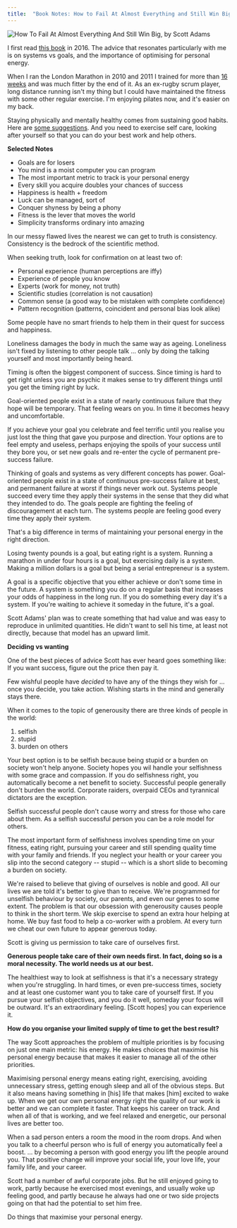 ```yaml
---
title:  "Book Notes: How to Fail At Almost Everything and Still Win Big, by Scott Adams"
---
```


![How To Fail At Almost Everything And Still Win Big, by Scott Adams]({{site.url}}/assets/how-to-fail.png)

I first read [this book](https://www.amazon.com/dp/1591846919) in 2016. The advice that resonates particularly with me is on systems vs goals, and the importance of optimising for personal energy. 

When I ran the London Marathon in 2010 and 2011 I trained for more than [16 weeks](https://www.virginmoneylondonmarathon.com/en-gb/trainingplans/) and was much fitter by the end of it. As an ex-rugby scrum player, long distance running isn't my thing but I could have maintained the fitness with some other regular exercise. I'm enjoying pilates now, and it's easier on my back.

Staying physically and mentally healthy comes from sustaining good habits. Here are [some suggestions](https://www.independent.co.uk/life-style/health-and-families/ways-to-improve-mental-health-daily-habits-walk-tall-exercise-a8050651.html). And you need to exercise self care, looking after yourself so that you can do your best work and help others.

**Selected Notes**

* Goals are for losers
* You mind is a moist computer you can program
* The most important metric to track is your personal energy
* Every skill you acquire doubles your chances of success
* Happiness is health + freedom
* Luck can be managed, sort of
* Conquer shyness by being a phony
* Fitness is the lever that moves the world
* Simplicity transforms ordinary into amazing

In our messy flawed lives the nearest we can get to truth is consistency. Consistency is the bedrock of the scientific method.

When seeking truth, look for confirmation on at least two of:

* Personal experience (human perceptions are iffy)
* Experience of people you know
* Experts (work for money, not truth)
* Scientific studies (correlation is not causation)
* Common sense (a good way to be mistaken with complete confidence)
* Pattern recognition (patterns, coincident and personal bias look alike)

Some people have no smart friends to help them in their quest for success and happiness.

Loneliness damages the body in much the same way as ageing. Loneliness isn't fixed by listening to other people talk ... only by doing the talking yourself and most importantly being heard.

Timing is often the biggest component of success. Since timing is hard to get right unless you are psychic it makes sense to try different things until you get the timing right by luck.

Goal-oriented people exist in a state of nearly continuous failure that they hope will be temporary. That feeling wears on you. In time it becomes heavy and uncomfortable.

If you achieve your goal you celebrate and feel terrific until you realise you just lost the thing that gave you purpose and direction. Your options are to feel empty and useless, perhaps enjoying the spoils of your success until they bore you, or set new goals and re-enter the cycle of permanent pre-success failure.

Thinking of goals and systems as very different concepts has power. Goal-oriented people exist in a state of continuous pre-success failure at best, and permanent failure at worst if things never work out. Systems people succeed every time they apply their systems in the sense that they did what they intended to do. The goals people are fighting the feeling of discouragement at each turn. The systems people are feeling good every time they apply their system.

That's a big difference in terms of maintaining your personal energy in the right direction.

Losing twenty pounds is a goal, but eating right is a system. Running a marathon in under four hours is a goal, but exercising daily is a system. Making a million dollars is a goal but being a serial entrepreneur is a system.

A goal is a specific objective that you either achieve or don't some time in the future. A system is something you do on a regular basis that increases your odds of happiness in the long run. If you do something every day it's a system. If you're waiting to achieve it someday in the future, it's a goal.

Scott Adams' plan was to create something that had value and was easy to reproduce in unlimited quantities. He didn't want to sell his time, at least not directly, because that model has an upward limit.

**Deciding vs wanting**

One of the best pieces of advice Scott has ever heard goes something like: If you want success, figure out the price then pay it.

Few wishful people have _decided_ to have any of the things they wish for ... once you decide, you take action. Wishing starts in the mind and generally stays there.

When it comes to the topic of generousity there are three kinds of people in the world:

1. selfish 
2. stupid 
3. burden on others

Your best option is to be selfish because being stupid or a burden on society won't help anyone. Society hopes you wil handle your selfishness with some grace and compassion. If you do selfishness right, you automatically become a net benefit to society. Successful people generally don't burden the world. Corporate raiders, overpaid CEOs and tyrannical dictators are the exception.

Selfish successful people don't cause worry and stress for those who care about them. As a selfish successful person you can be a role model for others.

The most important form of selfishness involves spending time on your fitness, eating right, pursuing your career and still spending quality time with your family and friends. If you neglect your health or your career you slip into the second category -- stupid -- which is a short slide to becoming a burden on society.

We're raised to believe that giving of ourselves is noble and good. All our lives we are told it's better to give than to receive. We're programmed for unselfish behaviour by society, our parents, and even our genes to some extent. The problem is that our obsession with generousity causes people to think in the short term. We skip exercise to spend an extra hour helping at home. We buy fast food to help a co-worker with a problem. At every turn we cheat our own future to appear generous today.

Scott is giving us permission to take care of ourselves first.

**Generous people take care of their own needs first. In fact, doing so is a moral necessity. The world needs us at our best.**

The healthiest way to look at selfishness is that it's a necessary strategy when you're struggling. In hard times, or even pre-success times, society and at least one customer want you to take care of yourself first. If you pursue your selfish objectives, and you do it well, someday your focus will be outward. It's an extraordinary feeling. [Scott hopes] you can experience it.

**How do you organise your limited supply of time to get the best result?**

The way Scott approaches the problem of multiple priorities is by focusing on just one main metric: his energy. He makes choices that maximise his personal energy because that makes it easier to manage all of the other priorities.

Maximising personal energy means eating right, exercising, avoiding unnecessary stress, getting enough sleep and all of the obvious steps. But it also means having something in [his] life that makes [him] excited to wake up. When we get our own personal energy right the quality of our work is better and we can complete it faster. That keeps his career on track. And when all of that is working, and we feel relaxed and energetic, our personal lives are better too.

When a sad person enters a room the mood in the room drops. And when you talk to a cheerful person who is full of energy you automatically feel a boost. ... by becoming a person with good energy you lift the people around you. That positive change will improve your social life, your love life, your family life, and your career.

Scott had a number of awful corporate jobs. But he still enjoyed going to work, partly because he exercised most evenings, and usually woke up feeling good, and partly because he always had one or two side projects going on that had the potential to set him free.

Do things that maximise your personal energy.
